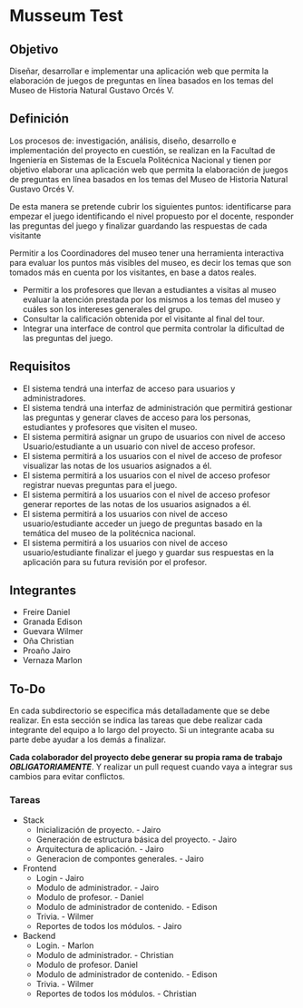 
# Musseum Test
## Objetivo 
Diseñar, desarrollar e implementar una aplicación web que permita la elaboración de juegos de preguntas en línea basados en los temas del Museo de Historia Natural Gustavo Orcés V.

## Definición
Los procesos de: investigación, análisis, diseño, desarrollo e implementación del proyecto en cuestión, se realizan en la Facultad de Ingeniería en Sistemas de la Escuela Politécnica Nacional y tienen por objetivo elaborar una aplicación web que permita la elaboración de juegos de preguntas en línea basados en los temas del Museo de Historia Natural Gustavo Orcés V.

De esta manera se pretende cubrir los siguientes puntos: identificarse para empezar el juego identificando el nivel propuesto por el docente, responder las preguntas del juego y finalizar guardando las respuestas de cada visitante

Permitir a los Coordinadores del museo tener una herramienta interactiva para evaluar los puntos más visibles del museo, es decir los temas que son tomados más en cuenta por los visitantes, en base a datos reales.

* Permitir a los profesores que llevan a estudiantes a visitas al museo evaluar la atención prestada por los mismos a los temas del museo y cuáles son los intereses generales del grupo. 
* Consultar la calificación obtenida por el visitante al final del tour. 
* Integrar una interface de control que permita controlar la dificultad de las preguntas del juego. 

## Requisitos
* El sistema tendrá una interfaz de acceso para usuarios y administradores. 
* El sistema tendrá una interfaz de administración que permitirá gestionar las preguntas y generar claves de acceso para los personas, estudiantes y profesores que visiten el museo. 
* El sistema permitirá asignar un grupo de usuarios con nivel de acceso Usuario/estudiante a un usuario con nivel de acceso profesor.
* El sistema permitirá a los usuarios con el nivel de acceso de profesor visualizar las notas de los usuarios asignados a él.
* El sistema permitirá a los usuarios con el nivel de acceso profesor registrar nuevas preguntas para el juego.
* El sistema permitirá a los usuarios con el nivel de acceso profesor generar reportes de las notas de los usuarios asignados a él.
* El sistema permitirá a los usuarios con nivel de acceso usuario/estudiante acceder un juego de preguntas basado en la temática del museo de la politécnica nacional.
* El sistema permitirá a los usuarios con nivel de acceso usuario/estudiante finalizar el juego y guardar sus respuestas en la aplicación para su futura revisión por el profesor.

## Integrantes
* Freire Daniel 
* Granada Edison 
* Guevara Wilmer
* Oña Christian 
* Proaño Jairo 
* Vernaza Marlon 

## To-Do
En cada subdirectorio se especifica más detalladamente que se debe realizar. En esta sección se indica las tareas que debe realizar cada integrante del equipo a lo largo del proyecto. Si un integrante acaba su parte debe ayudar a los demás a finalizar.

**Cada colaborador del proyecto debe generar su propia rama de trabajo _OBLIGATORIAMENTE_**. Y realizar un pull request cuando vaya a integrar sus cambios para evitar conflictos.

###  Tareas
* Stack
    * Inicialización de proyecto. - Jairo
    * Generación de estructura básica del proyecto. - Jairo
    * Arquitectura de aplicación. - Jairo
    * Generacion de compontes generales. - Jairo
* Frontend
    * Login - Jairo
    * Modulo de administrador. -  Jairo
    * Modulo de profesor. - Daniel
    * Modulo de administrador de contenido. - Edison
    * Trivia. - Wilmer
    * Reportes de todos los módulos. - Jairo
* Backend
    * Login. - Marlon
    * Modulo de administrador. - Christian 
    * Modulo de profesor. Daniel
    * Modulo de administrador de contenido. - Edison
    * Trivia. - Wilmer
    * Reportes de todos los módulos. - Christian

